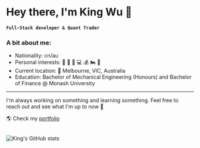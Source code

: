 # Hey there, I'm King Wu 👑

**`Full-Stack developer & Quant Trader`**

### A bit about me:

- Nationality: cn/au
- Personal interests: :basketball: :tennis: :muscle: :computer: :moneybag: :motorcycle: :ramen:
- Current location: 📍 Melbourne, VIC, Australia
- Education: Bachelor of Mechanical Engineering (Honours) and Bachelor of Finance @ Monash University
---

I'm always working on something and learning something. Feel free to reach out and see what I'm up to now 💬

🌎 Check my [portfolio]([www.kingwu.net](https://www.kingwu.net/))

<br />

<img src="https://github-readme-stats.vercel.app/api?username=kingwu12&show_icons=true&theme=synthwave" alt="King's GitHub stats"/>



